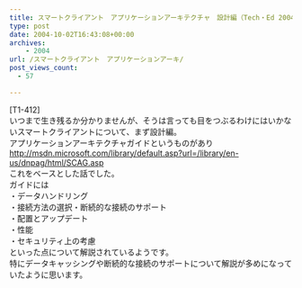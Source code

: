 ```yaml
---
title: スマートクライアント　アプリケーションアーキテクチャ　設計編（Tech・Ed 2004 Yokohama）
type: post
date: 2004-10-02T16:43:08+00:00
archives:
    - 2004
url: /スマートクライアント　アプリケーションアーキ/
post_views_count:
  - 57

---
```

[T1-412]  
いつまで生き残るか分かりませんが、そうは言っても目をつぶるわけにはいかないスマートクライアントについて、まず設計編。  
アプリケーションアーキテクチャガイドというものがあり  
<http://msdn.microsoft.com/library/default.asp?url=/library/en-us/dnpag/html/SCAG.asp>  
これをベースとした話でした。  
ガイドには  
・データハンドリング  
・接続方法の選択・断続的な接続のサポート  
・配置とアップデート  
・性能  
・セキュリティ上の考慮  
といった点について解説されているようです。  
特にデータキャッシングや断続的な接続のサポートについて解説が多めになっていたように思います。